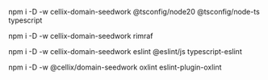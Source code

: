 npm i -D -w cellix-domain-seedwork @tsconfig/node20 @tsconfig/node-ts typescript

npm i -D -w cellix-domain-seedwork rimraf

npm i -D -w cellix-domain-seedwork eslint @eslint/js typescript-eslint

npm i -D -w @cellix/domain-seedwork oxlint eslint-plugin-oxlint
